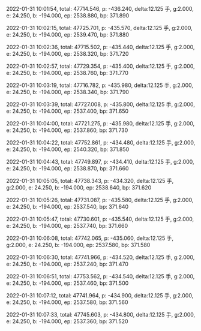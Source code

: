 2022-01-31 10:01:54, total: 47714.546, p: -436.240, delta:12.125 手, g:2.000, e: 24.250, b: -194.000, ep: 2538.880, bp: 371.890

2022-01-31 10:02:15, total: 47725.701, p: -435.570, delta:12.125 手, g:2.000, e: 24.250, b: -194.000, ep: 2539.470, bp: 371.880

2022-01-31 10:02:36, total: 47715.502, p: -435.440, delta:12.125 手, g:2.000, e: 24.250, b: -194.000, ep: 2538.320, bp: 371.720

2022-01-31 10:02:57, total: 47729.354, p: -435.400, delta:12.125 手, g:2.000, e: 24.250, b: -194.000, ep: 2538.760, bp: 371.770

2022-01-31 10:03:19, total: 47716.782, p: -435.980, delta:12.125 手, g:2.000, e: 24.250, b: -194.000, ep: 2538.340, bp: 371.790

2022-01-31 10:03:39, total: 47727.008, p: -435.800, delta:12.125 手, g:2.000, e: 24.250, b: -194.000, ep: 2537.400, bp: 371.650

2022-01-31 10:04:00, total: 47721.275, p: -435.980, delta:12.125 手, g:2.000, e: 24.250, b: -194.000, ep: 2537.860, bp: 371.730

2022-01-31 10:04:22, total: 47752.861, p: -434.480, delta:12.125 手, g:2.000, e: 24.250, b: -194.000, ep: 2540.320, bp: 371.850

2022-01-31 10:04:43, total: 47749.897, p: -434.410, delta:12.125 手, g:2.000, e: 24.250, b: -194.000, ep: 2538.870, bp: 371.660

2022-01-31 10:05:05, total: 47738.343, p: -434.320, delta:12.125 手, g:2.000, e: 24.250, b: -194.000, ep: 2538.640, bp: 371.620

2022-01-31 10:05:26, total: 47731.087, p: -435.580, delta:12.125 手, g:2.000, e: 24.250, b: -194.000, ep: 2537.540, bp: 371.640

2022-01-31 10:05:47, total: 47730.601, p: -435.540, delta:12.125 手, g:2.000, e: 24.250, b: -194.000, ep: 2537.740, bp: 371.660

2022-01-31 10:06:08, total: 47742.065, p: -435.060, delta:12.125 手, g:2.000, e: 24.250, b: -194.000, ep: 2537.580, bp: 371.580

2022-01-31 10:06:30, total: 47741.966, p: -434.520, delta:12.125 手, g:2.000, e: 24.250, b: -194.000, ep: 2537.240, bp: 371.470

2022-01-31 10:06:51, total: 47753.562, p: -434.540, delta:12.125 手, g:2.000, e: 24.250, b: -194.000, ep: 2537.460, bp: 371.500

2022-01-31 10:07:12, total: 47741.964, p: -434.900, delta:12.125 手, g:2.000, e: 24.250, b: -194.000, ep: 2537.580, bp: 371.560

2022-01-31 10:07:33, total: 47745.603, p: -434.800, delta:12.125 手, g:2.000, e: 24.250, b: -194.000, ep: 2537.360, bp: 371.520